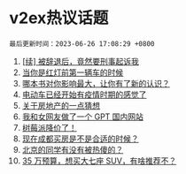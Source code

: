 # v2ex热议话题

`最后更新时间：2023-06-26 17:08:29 +0800`

1. [[续] 被辞退后，竟然要刑事起诉我](https://www.v2ex.com/t/951649)
1. [当你是红灯前第一辆车的时候](https://www.v2ex.com/t/951664)
1. [哪本书对你影响最大，让你有了新的认识？](https://www.v2ex.com/t/951691)
1. [电动车已经开始有疫情时期的感觉了](https://www.v2ex.com/t/951660)
1. [关于房地产的一点猜想](https://www.v2ex.com/t/951706)
1. [我和女网友做了一个 GPT 国内网站](https://www.v2ex.com/t/951614)
1. [树莓派降价了！](https://www.v2ex.com/t/951615)
1. [现在成都买房是不是合适的时候？](https://www.v2ex.com/t/951629)
1. [北京的同学有没有被热傻的？](https://www.v2ex.com/t/951658)
1. [35 万预算，想买大七座 SUV，有啥推荐不？](https://www.v2ex.com/t/951679)

